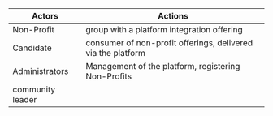 
| Actors | Actions |
| ------------ | ----------- |
|Non-Profit|group with a platform integration offering|
|Candidate|consumer of non-profit offerings, delivered via the platform|
|Administrators|Management of the platform, registering Non-Profits|
|community leader	||
